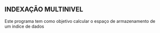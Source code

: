 ## INDEXAÇÃO MULTINIVEL

Este programa tem como objetivo calcular o espaço de armazenamento de um indice de dados